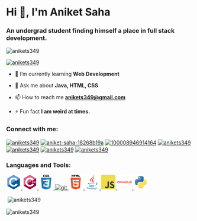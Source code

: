 <h1 align="left">Hi 👋, I'm Aniket Saha</h1>
<h3 align="left">An undergrad student finding himself a place in full stack development.</h3>

<p align="left"> <img src="https://komarev.com/ghpvc/?username=anikets349&label=Profile%20views&color=0e75b6&style=flat" alt="anikets349" /> </p>

<p align="left"> <a href="https://github.com/ryo-ma/github-profile-trophy"><img src="https://github-profile-trophy.vercel.app/?username=anikets349" alt="anikets349" /></a> </p>

- 🌱 I’m currently learning **Web Development**

- 💬 Ask me about **Java, HTML, CSS**

- 📫 How to reach me **anikets349@gmail.com**

- ⚡ Fun fact **I am weird at times.**

<h3 align="left">Connect with me:</h3>
<p align="left">
<a href="https://twitter.com/anikets349" target="blank"><img align="center" src="https://raw.githubusercontent.com/rahuldkjain/github-profile-readme-generator/master/src/images/icons/Social/twitter.svg" alt="anikets349" height="30" width="40" /></a>
<a href="https://linkedin.com/in/aniket-saha-18268b19a" target="blank"><img align="center" src="https://raw.githubusercontent.com/rahuldkjain/github-profile-readme-generator/master/src/images/icons/Social/linked-in-alt.svg" alt="aniket-saha-18268b19a" height="30" width="40" /></a>
<a href="https://fb.com/100008946914164" target="blank"><img align="center" src="https://raw.githubusercontent.com/rahuldkjain/github-profile-readme-generator/master/src/images/icons/Social/facebook.svg" alt="100008946914164" height="30" width="40" /></a>
<a href="https://instagram.com/anikets349" target="blank"><img align="center" src="https://raw.githubusercontent.com/rahuldkjain/github-profile-readme-generator/master/src/images/icons/Social/instagram.svg" alt="anikets349" height="30" width="40" /></a>
<a href="https://www.hackerrank.com/anikets349" target="blank"><img align="center" src="https://raw.githubusercontent.com/rahuldkjain/github-profile-readme-generator/master/src/images/icons/Social/hackerrank.svg" alt="anikets349" height="30" width="40" /></a>
<a href="https://www.leetcode.com/anikets349" target="blank"><img align="center" src="https://raw.githubusercontent.com/rahuldkjain/github-profile-readme-generator/master/src/images/icons/Social/leet-code.svg" alt="anikets349" height="30" width="40" /></a>
<a href="https://auth.geeksforgeeks.org/user/anikets349" target="blank"><img align="center" src="https://raw.githubusercontent.com/rahuldkjain/github-profile-readme-generator/master/src/images/icons/Social/geeks-for-geeks.svg" alt="anikets349" height="30" width="40" /></a>
</p>

<h3 align="left">Languages and Tools:</h3>
<p align="left"> <a href="https://www.cprogramming.com/" target="_blank"> <img src="https://raw.githubusercontent.com/devicons/devicon/master/icons/c/c-original.svg" alt="c" width="40" height="40"/> </a> <a href="https://www.w3schools.com/cpp/" target="_blank"> <img src="https://raw.githubusercontent.com/devicons/devicon/master/icons/cplusplus/cplusplus-original.svg" alt="cplusplus" width="40" height="40"/> </a> <a href="https://www.w3schools.com/css/" target="_blank"> <img src="https://raw.githubusercontent.com/devicons/devicon/master/icons/css3/css3-original-wordmark.svg" alt="css3" width="40" height="40"/> </a> <a href="https://git-scm.com/" target="_blank"> <img src="https://www.vectorlogo.zone/logos/git-scm/git-scm-icon.svg" alt="git" width="40" height="40"/> </a> <a href="https://www.w3.org/html/" target="_blank"> <img src="https://raw.githubusercontent.com/devicons/devicon/master/icons/html5/html5-original-wordmark.svg" alt="html5" width="40" height="40"/> </a> <a href="https://www.java.com" target="_blank"> <img src="https://raw.githubusercontent.com/devicons/devicon/master/icons/java/java-original.svg" alt="java" width="40" height="40"/> </a> <a href="https://developer.mozilla.org/en-US/docs/Web/JavaScript" target="_blank"> <img src="https://raw.githubusercontent.com/devicons/devicon/master/icons/javascript/javascript-original.svg" alt="javascript" width="40" height="40"/> </a> <a href="https://www.oracle.com/" target="_blank"> <img src="https://raw.githubusercontent.com/devicons/devicon/master/icons/oracle/oracle-original.svg" alt="oracle" width="40" height="40"/> </a> <a href="https://www.python.org" target="_blank"> <img src="https://raw.githubusercontent.com/devicons/devicon/master/icons/python/python-original.svg" alt="python" width="40" height="40"/> </a> </p>

<p>&nbsp;<img align="center" src="https://github-readme-stats.vercel.app/api?username=anikets349&show_icons=true&locale=en" alt="anikets349" /></p>

<p><img align="center" src="https://github-readme-streak-stats.herokuapp.com/?user=anikets349&" alt="anikets349" /></p>
